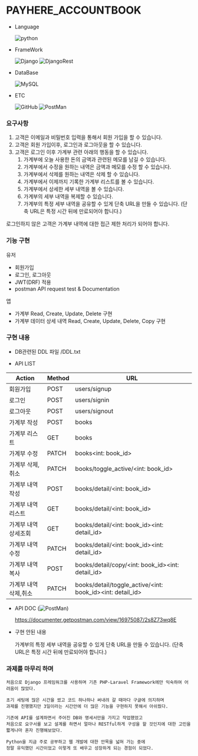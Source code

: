 ﻿# PAYHERE_ACCOUNTBOOK

- Language

  ![python](https://img.shields.io/badge/python-3.10.9-3670A0?logo=python&logoColor=white)

- FrameWork

  ![Django](https://img.shields.io/badge/django-4.1.5-%23092E20?&logo=Django&logoColor=white)
  ![DjangoRest](https://img.shields.io/badge/DJANGOREST-3.14.0-ff1709?logo=django&logoColor=white&color=ff1709&labelColor=gray)
  
- DataBase 

  ![MySQL](https://img.shields.io/badge/mysql-5.7-0073ca.svg?logo=mysql&logoColor=white)

- ETC

   ![GitHub](https://img.shields.io/badge/github-%23121011.svg?logo=github&logoColor=white)
   ![PostMan](https://img.shields.io/badge/postman-%23121011.svg?logo=postman&logoColor=white)

### 요구사항

1. 고객은 이메일과 비밀번호 입력을 통해서 회원 가입을 할 수 있습니다. 
2. 고객은 회원 가입이후, 로그인과 로그아웃을 할 수 있습니다. 
3. 고객은 로그인 이후 가계부 관련 아래의 행동을 할 수 있습니다. 
    1. 가계부에 오늘 사용한 돈의 금액과 관련된 메모를 남길 수 있습니다. 
    2. 가계부에서 수정을 원하는 내역은 금액과 메모를 수정 할 수 있습니다. 
    3. 가계부에서 삭제를 원하는 내역은 삭제 할 수 있습니다. 
    4. 가계부에서 이제까지 기록한 가계부 리스트를 볼 수 있습니다. 
    5. 가계부에서 상세한 세부 내역을 볼 수 있습니다. 
    6. 가계부의 세부 내역을 복제할 수 있습니다.
    7. 가계부의 특정 세부 내역을 공유할 수 있게 단축 URL을 만들 수 있습니다.
    (단축 URL은 특정 시간 뒤에 만료되어야 합니다.)

로그인하지 않은 고객은 가계부 내역에 대한 접근 제한 처리가 되어야 합니다.

### 기능 구현

유저
- 회원가입
- 로그인, 로그아웃
- JWT(DRF) 적용
- postman API request test & Documentation

앱
- 가계부 Read, Create, Update, Delete 구현
- 가계부 데이터 상세 내역 Read, Create, Update, Delete, Copy 구현


### 구현 내용


- DB관련된 DDL 파일 /DDL.txt


- API LIST

|Action| Method| URL|
|-----|----|----|
|회원가입| POST| users/signup
|로그인| POST| users/signin
|로그아웃| POST| users/signout
|가계부 작성| POST| books
|가계부 리스트| GET| books
|가계부 수정| PATCH| books<int: book_id>
|가계부 삭제,취소| PATCH| books/toggle_active/<int: book_id>
|가계부 내역 작성| POST| books/detail/<int: book_id>
|가계부 내역 리스트| GET| books/detail/<int: book_id>
|가계부 내역 상세조회| GET| books/detail/<int: book_id><int: detail_id>
|가계부 내역 수정| PATCH| books/detail/<int: book_id><int: detail_id>
|가계부 내역 복사| POST| books/detail/copy/<int: book_id><int: detail_id>
|가계부 내역 삭제,취소| PATCH| books/detail/toggle_active/<int: book_id><int: detail_id>


- API DOC (![PostMan](https://img.shields.io/badge/postman-%23121011.svg?logo=postman&logoColor=white))

   https://documenter.getpostman.com/view/16975087/2s8Z73wq8E


- 구현 안된 내용

  가계부의 특정 세부 내역을 공유할 수 있게 단축 URL을 만들 수 있습니다.
  (단축 URL은 특정 시간 뒤에 만료되어야 합니다.)


### 과제를 마무리 하며

    처음으로 Django 프레임워크를 사용하며 기존 PHP-Laravel Framework에만 익숙하여 어려움이 많았다. 
    
    초기 세팅에 많은 시간을 썼고 코드 하나하나 써내려 갈 때마다 구글에 의지하며 
    과제를 진행했지만 3일이라는 시간안에 더 많은 기능을 구현하지 못해서 아쉬웠다.
    
    기존에 API를 설계하면서 주어진 DB와 명세서만을 가지고 작업했었고 
    처음으로 요구서를 보고 설계를 하면서 얼마나 RESTful하게 구성을 할 것인지에 대한 고민을 짧게나마 혼자 진행해보았다.
    
    Python을 지금 주로 공부하고 웹 개발에 대한 안목을 넓혀 가는 중에 
    정말 유익했던 시간이었고 이렇게 또 배우고 성장하게 되는 경험이 되었다.

